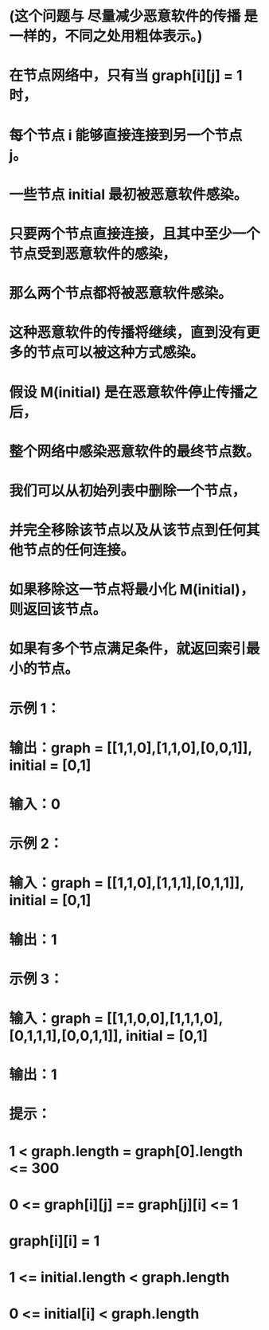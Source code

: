 # (这个问题与 尽量减少恶意软件的传播 是一样的，不同之处用粗体表示。)
# 在节点网络中，只有当 graph[i][j] = 1 时，
# 每个节点 i 能够直接连接到另一个节点 j。
# 一些节点 initial 最初被恶意软件感染。
# 只要两个节点直接连接，且其中至少一个节点受到恶意软件的感染，
# 那么两个节点都将被恶意软件感染。
# 这种恶意软件的传播将继续，直到没有更多的节点可以被这种方式感染。
# 假设 M(initial) 是在恶意软件停止传播之后，
# 整个网络中感染恶意软件的最终节点数。
# 我们可以从初始列表中删除一个节点，
# 并完全移除该节点以及从该节点到任何其他节点的任何连接。
# 如果移除这一节点将最小化 M(initial)， 则返回该节点。
# 如果有多个节点满足条件，就返回索引最小的节点。
# 示例 1：
# 输出：graph = [[1,1,0],[1,1,0],[0,0,1]], initial = [0,1]
# 输入：0
# 示例 2：
# 输入：graph = [[1,1,0],[1,1,1],[0,1,1]], initial = [0,1]
# 输出：1
# 示例 3：
# 输入：graph = [[1,1,0,0],[1,1,1,0],[0,1,1,1],[0,0,1,1]], initial = [0,1]
# 输出：1
# 提示：
# 1 < graph.length = graph[0].length <= 300
# 0 <= graph[i][j] == graph[j][i] <= 1
# graph[i][i] = 1
# 1 <= initial.length < graph.length
# 0 <= initial[i] < graph.length